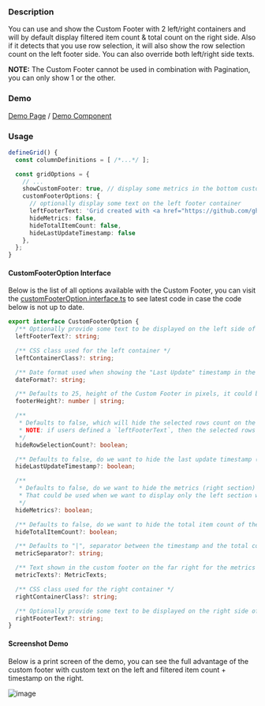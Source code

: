### Description
You can use and show the Custom Footer with 2 left/right containers and will by default display filtered item count & total count on the right side. Also if it detects that you use row selection, it will also show the row selection count on the left footer side. You can also override both left/right side texts.

**NOTE:** The Custom Footer cannot be used in combination with Pagination, you can only show 1 or the other.

### Demo
[Demo Page](https://ghiscoding.github.io/slickgrid-react/#/Example2) / [Demo Component](https://github.com/ghiscoding/slickgrid-universal/blob/master/demos/react/src/examples/slickgrid/Example2.tsx)

### Usage

```ts
defineGrid() {
  const columnDefinitions = [ /*...*/ ];

  const gridOptions = {
    // ...
    showCustomFooter: true, // display some metrics in the bottom custom footer
    customFooterOptions: {
      // optionally display some text on the left footer container
      leftFooterText: 'Grid created with <a href="https://github.com/ghiscoding/slickgrid-universal" target="_blank">Slickgrid-Universal</a>',
      hideMetrics: false,
      hideTotalItemCount: false,
      hideLastUpdateTimestamp: false
    },
  };
}
```

#### CustomFooterOption Interface
Below is the list of all options available with the Custom Footer, you can visit the [customFooterOption.interface.ts](https://github.com/ghiscoding/slickgrid-universal/blob/master/packages/common/src/interfaces/customFooterOption.interface.ts) to see latest code in case the code below is not up to date.
```ts
export interface CustomFooterOption {
  /** Optionally provide some text to be displayed on the left side of the footer (in the "left-footer" css class) */
  leftFooterText?: string;

  /** CSS class used for the left container */
  leftContainerClass?: string;

  /** Date format used when showing the "Last Update" timestamp in the metrics section. */
  dateFormat?: string;

  /** Defaults to 25, height of the Custom Footer in pixels, it could be a number (25) or a string ("25px") but it has to be in pixels. It will be used by the auto-resizer calculations. */
  footerHeight?: number | string;

  /**
   * Defaults to false, which will hide the selected rows count on the bottom left of the footer.
   * NOTE: if users defined a `leftFooterText`, then the selected rows count will NOT show up.
   */
  hideRowSelectionCount?: boolean;

  /** Defaults to false, do we want to hide the last update timestamp (endTime)? */
  hideLastUpdateTimestamp?: boolean;

  /**
   * Defaults to false, do we want to hide the metrics (right section) when the footer is displayed?
   * That could be used when we want to display only the left section with custom text
   */
  hideMetrics?: boolean;

  /** Defaults to false, do we want to hide the total item count of the entire dataset (the count exclude any filtered data) */
  hideTotalItemCount?: boolean;

  /** Defaults to "|", separator between the timestamp and the total count */
  metricSeparator?: string;

  /** Text shown in the custom footer on the far right for the metrics */
  metricTexts?: MetricTexts;

  /** CSS class used for the right container */
  rightContainerClass?: string;

  /** Optionally provide some text to be displayed on the right side of the footer (in the "right-footer" css class) */
  rightFooterText?: string;
}
```

#### Screenshot Demo
Below is a print screen of the demo, you can see the full advantage of the custom footer with custom text on the left and filtered item count + timestamp on the right.

![image](https://user-images.githubusercontent.com/643976/122082196-ca3e4380-cdcd-11eb-84ed-4d2f4eb8057b.png)
